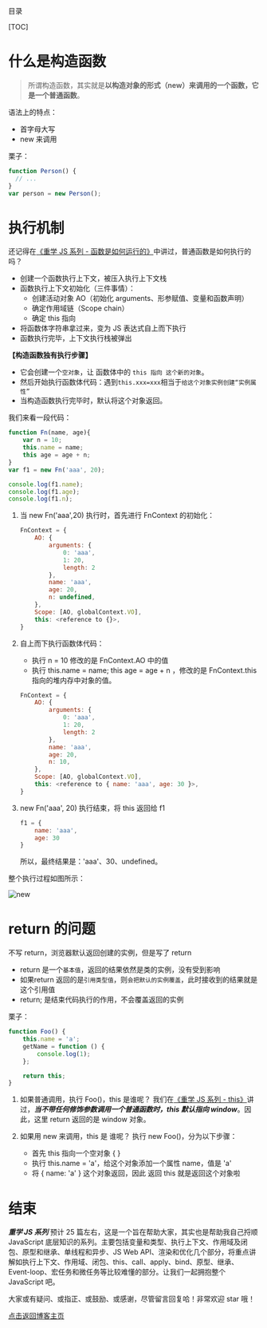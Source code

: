 目录

[TOC]

# 什么是构造函数
> 所谓构造函数，其实就是**以构造对象的形式（new）**来调用的一个函数，它是一个**普通函数**。

语法上的特点：
- 首字母大写
- new 来调用

栗子：
```js
function Person() {
  // ...
}
var person = new Person();
```

# 执行机制
还记得在[《重学 JS 系列 - 函数是如何运行的》](https://github.com/cxh0224/blog/issues/16)中讲过，普通函数是如何执行的吗？
- 创建一个函数执行上下文，被压入执行上下文栈
- 函数执行上下文初始化（三件事情）：
    + 创建活动对象 AO（初始化 arguments、形参赋值、变量和函数声明）
    + 确定作用域链（Scope chain）
    + 确定 this 指向
- 将函数体字符串拿过来，变为 JS 表达式自上而下执行
- 函数执行完毕，上下文执行栈被弹出

**【构造函数独有执行步骤】**
- 它会创建一个`空对象`，让 函数体中的 `this 指向 这个新的对象`。
- 然后开始执行函数体代码：遇到`this.xxx=xxx`相当于`给这个对象实例创建“实例属性”`
- 当构造函数执行完毕时，默认将这个对象返回。


我们来看一段代码：
```js
function Fn(name, age){
    var n = 10;
    this.name = name;
    this age = age + n;
}
var f1 = new Fn('aaa', 20);

console.log(f1.name);
console.log(f1.age);
console.log(f1.n);
```

1. 当 new Fn('aaa',20) 执行时，首先进行 FnContext 的初始化：
    ```js
    FnContext = {
        AO: {
            arguments: {
                0: 'aaa',
                1: 20,
                length: 2
            },
            name: 'aaa',
            age: 20,
            n: undefined,
        },
        Scope: [AO, globalContext.VO],
        this: <reference to {}>,
    }
    ```

2. 自上而下执行函数体代码：
    - 执行 n = 10 修改的是  FnContext.AO 中的值
    - 执行 this.name = name; this age = age + n ，修改的是 FnContext.this 指向的堆内存中对象的值。
    ```js
    FnContext = {
        AO: {
            arguments: {
                0: 'aaa',
                1: 20,
                length: 2
            },
            name: 'aaa',
            age: 20,
            n: 10,
        },
        Scope: [AO, globalContext.VO],
        this: <reference to { name: 'aaa', age: 30 }>,
    }
    ```

3. new Fn('aaa', 20) 执行结束，将 this 返回给 f1
    ```js
    f1 = {
        name: 'aaa',
        age: 30
    }
    ```
    
    所以，最终结果是：'aaa'、30、undefined。

整个执行过程如图所示：

![new](https://user-images.githubusercontent.com/22387652/62944552-8237e980-be0f-11e9-9d1d-ce4f79a98bc9.png)

# return 的问题
不写 return，浏览器默认返回创建的实例，但是写了 return
- return 是一个`基本值`，返回的结果依然是类的实例，没有受到影响
- 如果return 返回的是`引用类型值`，则`会把默认的实例覆盖`，此时接收到的结果就是这个引用值
- return; 是结束代码执行的作用，不会覆盖返回的实例

栗子：
```js
function Foo() {
    this.name = 'a';
    getName = function () {
        console.log(1);
    };

    return this;
}
```
1. 如果普通调用，执行 Foo()，this 是谁呢？
    我们在[《重学 JS 系列 - this》](https://github.com/cxh0224/blog/issues/15)讲过，***当不带任何修饰参数调用一个普通函数时，this 默认指向 window***。因此，这里 return 返回的是 window 对象。

2. 如果用 new 来调用，this 是 谁呢？
    执行 new Foo()，分为以下步骤：
    - 首先 this 指向一个空对象 { }
    - 执行 this.name = 'a'，给这个对象添加一个属性 name，值是 'a'
    - 将 { name: 'a' } 这个对象返回，因此 返回 this 就是返回这个对象啦

    


# 结束
***重学 JS 系列*** 预计 25 篇左右，这是一个旨在帮助大家，其实也是帮助我自己捋顺 JavaScript 底层知识的系列。主要包括变量和类型、执行上下文、作用域及闭包、原型和继承、单线程和异步、JS Web API、渲染和优化几个部分，将重点讲解如执行上下文、作用域、闭包、this、call、apply、bind、原型、继承、Event-loop、宏任务和微任务等比较难懂的部分。让我们一起拥抱整个 JavaScript 吧。

大家或有疑问、或指正、或鼓励、或感谢，尽管留言回复哈！非常欢迎 star 哦！

[点击返回博客主页](https://github.com/chenchen0224/webfrontend-space)